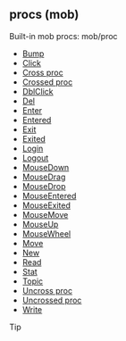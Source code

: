 ## procs (mob)


Built-in mob procs:
mob/proc
+   [Bump](/ref/atom/movable/proc/Bump.md) 
+   [Click](/ref/atom/proc/Click.md) 
+   [Cross proc](/ref/atom/proc/Cross.md) 
+   [Crossed proc](/ref/atom/proc/Crossed.md) 
+   [DblClick](/ref/atom/proc/DblClick.md) 
+   [Del](/ref/datum/proc/Del.md) 
+   [Enter](/ref/atom/proc/Enter.md) 
+   [Entered](/ref/atom/proc/Entered.md) 
+   [Exit](/ref/atom/proc/Exit.md) 
+   [Exited](/ref/atom/proc/Exited.md) 
+   [Login](/ref/mob/proc/Login.md) 
+   [Logout](/ref/mob/proc/Logout.md) 
+   [MouseDown](/ref/atom/proc/MouseDown.md) 
+   [MouseDrag](/ref/atom/proc/MouseDrag.md) 
+   [MouseDrop](/ref/atom/proc/MouseDrop.md) 
+   [MouseEntered](/ref/atom/proc/MouseEntered.md) 
+   [MouseExited](/ref/atom/proc/MouseExited.md) 
+   [MouseMove](/ref/atom/proc/MouseMove.md) 
+   [MouseUp](/ref/atom/proc/MouseUp.md) 
+   [MouseWheel](/ref/atom/proc/MouseWheel.md) 
+   [Move](/ref/atom/movable/proc/Move.md) 
+   [New](/ref/atom/proc/New.md) 
+   [Read](/ref/datum/proc/Read.md) 
+   [Stat](/ref/atom/proc/Stat.md) 
+   [Topic](/ref/datum/proc/Topic.md) 
+   [Uncross proc](/ref/atom/proc/Uncross.md) 
+   [Uncrossed proc](/ref/atom/proc/Uncrossed.md) 
+   [Write](/ref/datum/proc/Write.md) 

> [!TIP] 
> 